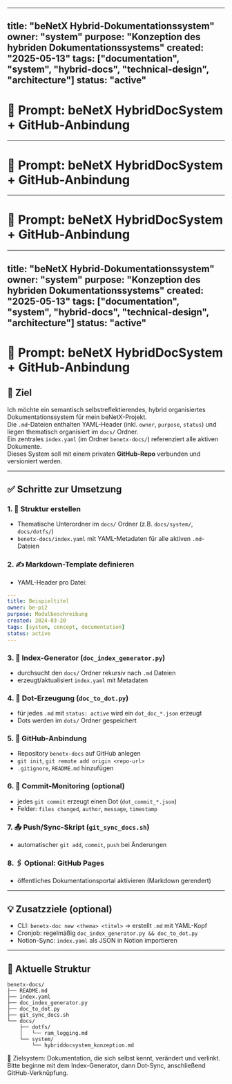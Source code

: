 <!-- SPDX-License-Identifier: LicenseRef-SinnZeit-1.0 -->
<!-- SPDX-FileCopyrightText: 2025 beNetX – Moritz Oliver Benatzky M.A. -->
<!-- SPDX-Comment: An artifact of the NoHouse.DotMesh—born from the synthesis of human vision and machine logic. -->

---
title: "beNetX Hybrid-Dokumentationssystem"
owner: "system"
purpose: "Konzeption des hybriden Dokumentationssystems"
created: "2025-05-13"
tags: ["documentation", "system", "hybrid-docs", "technical-design", "architecture"]
status: "active"
---

# 🧠 Prompt: beNetX HybridDocSystem + GitHub-Anbindung
---

# 🧠 Prompt: beNetX HybridDocSystem + GitHub-Anbindung
---

# 🧠 Prompt: beNetX HybridDocSystem + GitHub-Anbindung
---
title: "beNetX Hybrid-Dokumentationssystem"
owner: "system"
purpose: "Konzeption des hybriden Dokumentationssystems"
created: "2025-05-13"
tags: ["documentation", "system", "hybrid-docs", "technical-design", "architecture"]
status: "active"
---

# 🧠 Prompt: beNetX HybridDocSystem + GitHub-Anbindung

## 🎯 Ziel

Ich möchte ein semantisch selbstreflektierendes, hybrid organisiertes Dokumentationssystem für mein beNetX-Projekt.  
Die `.md`-Dateien enthalten YAML-Header (inkl. `owner`, `purpose`, `status`) und liegen thematisch organisiert im `docs/` Ordner.  
Ein zentrales `index.yaml` (im Ordner `benetx-docs/`) referenziert alle aktiven Dokumente.  
Dieses System soll mit einem privaten **GitHub-Repo** verbunden und versioniert werden.

---

## ✅ Schritte zur Umsetzung

### 1. 📁 Struktur erstellen

- Thematische Unterordner im `docs/` Ordner (z.B. `docs/system/`, `docs/dotfs/`)
- `benetx-docs/index.yaml` mit YAML-Metadaten für alle aktiven `.md`-Dateien

### 2. ✍️ Markdown-Template definieren

- YAML-Header pro Datei:
```yaml
---
title: Beispieltitel
owner: be-pi2
purpose: Modulbeschreibung
created: 2024-03-20
tags: [system, concept, documentation]
status: active
---
```

### 3. 🔁 Index-Generator (`doc_index_generator.py`)

- durchsucht den `docs/` Ordner rekursiv nach `.md` Dateien
- erzeugt/aktualisiert `index.yaml` mit Metadaten

### 4. 🧩 Dot-Erzeugung (`doc_to_dot.py`)

- für jedes `.md` mit `status: active` wird ein `dot_doc_*.json` erzeugt
- Dots werden im `dots/` Ordner gespeichert

### 5. 🐙 GitHub-Anbindung

- Repository `benetx-docs` auf GitHub anlegen
- `git init`, `git remote add origin <repo-url>`
- `.gitignore`, `README.md` hinzufügen

### 6. 🔄 Commit-Monitoring (optional)

- jedes `git commit` erzeugt einen Dot (`dot_commit_*.json`)
- Felder: `files changed`, `author`, `message`, `timestamp`

### 7. 📤 Push/Sync-Skript (`git_sync_docs.sh`)

- automatischer `git add`, `commit`, `push` bei Änderungen

### 8. 🖇️ Optional: GitHub Pages

- öffentliches Dokumentationsportal aktivieren (Markdown gerendert)

---

## 💡 Zusatzziele (optional)

- CLI: `benetx-doc new <thema> <titel>` → erstellt `.md` mit YAML-Kopf
- Cronjob: regelmäßig `doc_index_generator.py && doc_to_dot.py`
- Notion-Sync: `index.yaml` als JSON in Notion importieren

---

## 📁 Aktuelle Struktur

```
benetx-docs/
├── README.md
├── index.yaml
├── doc_index_generator.py
├── doc_to_dot.py
├── git_sync_docs.sh
└── docs/
    ├── dotfs/
    │   └── ram_logging.md
    └── system/
        └── hybriddocsystem_konzeption.md
```

🧠 Zielsystem: Dokumentation, die sich selbst kennt, verändert und verlinkt.  
Bitte beginne mit dem Index-Generator, dann Dot-Sync, anschließend GitHub-Verknüpfung.